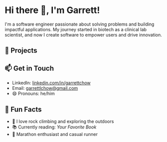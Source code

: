 # Hi there 👋, I'm Garrett!

I'm a software engineer passionate about solving problems and building impactful applications. My journey started in biotech as a clinical lab scientist, and now I create software to empower users and drive innovation.

## 🚧 Projects

## 📫 Get in Touch
- LinkedIn: [linkedin.com/in/garrettchow](https://linkedin.com/in/garrettchow)
- Email: [garrettlchow@gmail.com](mailto:garrettlchow@gmail.com)
- 😄 Pronouns: he/him
## 🎉 Fun Facts
- 🧗 I love rock climbing and exploring the outdoors
- 📚 Currently reading: *Your Favorite Book*
- 🏃 Marathon enthusiast and casual runner
